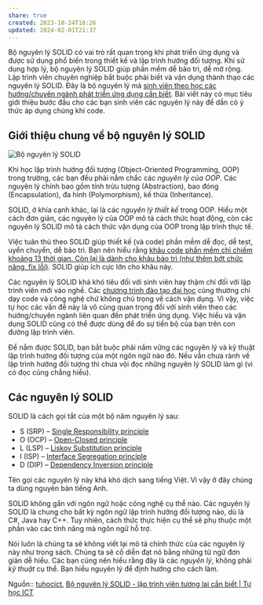 ```yaml
---
share: true
created: 2023-10-24T18:26
updated: 2024-02-01T21:37
---
```


Bộ nguyên lý SOLID có vai trò rất quan trọng khi phát triển ứng dụng và được sử dụng phổ biến trong thiết kế và lập trình hướng đối tượng. Khi sử dụng hợp lý, bộ nguyên lý SOLID giúp phần mềm dễ bảo trì, dễ mở rộng. Lập trình viên chuyên nghiệp bắt buộc phải biết và vận dụng thành thạo các nguyên lý SOLID. Đây là bộ nguyên lý mà [sinh viên theo học các hướng/chuyên ngành phát triển ứng dụng cần biết](https://tuhocict.com/muon-thanh-lap-trinh-vien-nen-hoc-nhung-gi/). Bài viết này có mục tiêu giới thiệu bước đầu cho các bạn sinh viên các nguyên lý này để dần có ý thức áp dụng chúng khi code.

## Giới thiệu chung về bộ nguyên lý SOLID

![Bộ nguyên lý SOLID](https://tuhocict.com/wp-content/uploads/2019/06/B%E1%BB%99-nguy%C3%AAn-l%C3%BD-SOLID-300x169.png)

Khi học lập trình hướng đối tượng (Object-Oriented Programming, OOP) trong trường, các bạn đều phải nắm chắc các _nguyên lý của OOP_. Các nguyên lý chính bao gồm tính trừu tượng (Abstraction), bao đóng (Encapsulation), đa hình (Polymorphism), kế thừa (Inheritance).

SOLID, ở khía cạnh khác, lại là các _nguyên lý thiết kế_ trong OOP. Hiểu một cách đơn giản, các nguyên lý của OOP mô tả cách thức hoạt động, còn các nguyên lý SOLID mô tả cách thức vận dụng của OOP trong lập trình thực tế.

Việc tuân thủ theo SOLID giúp thiết kế (và code) phần mềm dễ đọc, dễ test, uyển chuyển, dễ bảo trì. Bạn nên hiểu rằng [khâu code phần mềm chỉ chiếm khoảng 13 thời gian. Còn lại là dành cho khâu bảo trì (như thêm bớt chức năng, fix lỗi)](Code%20ph%E1%BA%A7n%20m%E1%BB%81m%20ch%E1%BB%89%20chi%E1%BA%BFm%20kho%E1%BA%A3ng%201%20ph%E1%BA%A7n%203%20th%E1%BB%9Di%20gian,%20c%C3%B2n%20l%E1%BA%A1i%20l%C3%A0%20d%C3%A0nh%20cho%20b%E1%BA%A3o%20tr%C3%AC%20(th%C3%AAm%20b%E1%BB%9Bt%20ch%E1%BB%A9c%20n%C4%83ng,%20fix%20l%E1%BB%97i,%20v.v.).md). SOLID giúp ích cực lớn cho khâu này.

Các nguyên lý SOLID khá khó tiêu đối với sinh viên hay thậm chí đối với lập trình viên mới vào nghề. Các [chương trình đào tạo đại học](https://tuhocict.com/xay-dung-chuong-trinh-tu-dao-tao-cong-nghe-thong-tin/) cũng thường chỉ dạy code và công nghệ chứ không chú trọng về cách vận dụng. Vì vậy, việc tự học các vấn đề này là vô cùng quan trọng đối với sinh viên theo các hướng/chuyên ngành liên quan đến phát triển ứng dụng. Việc hiểu và vận dụng SOLID cũng có thể được dùng để đo sự tiến bộ của bạn trên con đường lập trình viên.

Để nắm được SOLID, bạn bắt buộc phải nắm vững các nguyên lý và kỹ thuật lập trình hướng đối tượng của một ngôn ngữ nào đó. Nếu vẫn chưa rành về lập trình hướng đối tượng thì chưa vội đọc những nguyên lý SOLID làm gì (vì có đọc cũng chẳng hiểu).

## Các nguyên lý SOLID

SOLID là cách gọi tắt của một bộ năm nguyên lý sau:

- S (SRP) – [Single Responsibility principle](https://en.wikipedia.org/wiki/Single_responsibility_principle)
- O (OCP) – [Open-Closed principle](https://en.wikipedia.org/wiki/Open%E2%80%93closed_principle)
- L (LSP) – [Liskov Substitution principle](https://en.wikipedia.org/wiki/Liskov_substitution_principle)
- I (ISP) – [Interface Segregation principle](https://en.wikipedia.org/wiki/Interface_segregation_principle)
- D (DIP) – [Dependency Inversion principle](https://en.wikipedia.org/wiki/Dependency_inversion_principle)

Tên gọi các nguyên lý này khá khó dịch sang tiếng Việt. Vì vậy ở đây chúng ta dùng nguyên bản tiếng Anh.

SOLID không gắn với ngôn ngữ hoặc công nghệ cụ thể nào. Các nguyên lý SOLID là chung cho bất kỳ ngôn ngữ lập trình hướng đối tượng nào, dù là C#, Java hay C++. Tuy nhiên, cách thức thực hiện cụ thể sẽ phụ thuộc một phần vào các tính năng mà ngôn ngữ hỗ trợ.

Nói luôn là chúng ta sẽ không viết lại mô tả chính thức của các nguyên lý này như trong sách. Chúng ta sẽ cố diễn đạt nó bằng những từ ngữ đơn giản dễ hiểu. Các bạn cũng nên hiểu rằng đây là các _nguyên lý_, không phải _kỹ thuật_ cụ thể. Bạn hiểu nguyên lý để định hướng cho cách làm.

Nguồn:: [tuhocict](../../%CE%9E%20Ngu%E1%BB%93n%20v%C3%A0%20t%C3%A0i%20nguy%C3%AAn%20h%E1%BB%97%20tr%E1%BB%A3/%CE%9E%20Ngu%E1%BB%93n/tuhocict.md), [Bộ nguyên lý SOLID - lập trình viên tương lai cần biết | Tự học ICT](https://tuhocict.com/bo-nguyen-ly-solid-lap-trinh-vien-tuong-lai-can-biet/)
